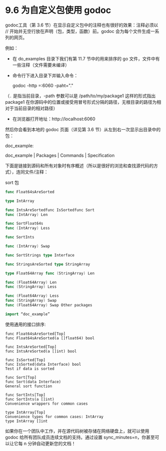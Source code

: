 # 9.6 为自定义包使用 godocgodoc工具（第 3.6 节）在显示自定义包中的注释也有很好的效果：注释必须以 // 开始并无空行放在声明（包，类型，函数）前。godoc 会为每个文件生成一系列的网页。例如：- 在 do_examples 目录下我们有第 11.7 节中的用来排序的 go 文件，文件中有一些注释（文件需要未编译）- 命令行下进入目录下并输入命令：	godoc -http =:6060 -paht="."（`.` 是指当前目录，-path 参数可以是 /path/to/my/package1 这样的形式指出 package1 在你源码中的位置或接受用冒号形式分隔的路径，无根目录的路径为相对于当前目录的相对路径）- 在浏览器打开地址：http://localhost:6060然后你会看到本地的 godoc 页面（详见第 3.6 节）从左到右一次显示出目录中的包：doc_example:doc_example | Packages | Commands | Specification下面是链接到源码和所有对象时有序概述（所以是很好的浏览和查找源代码的方式），连同文件/注释：sort 包```gofunc Float64sAreSortedtype IntArrayfunc IntsAreSortedfunc IsSortedfunc Sortfunc (IntArray) Lenfunc SortFloat64sfunc (IntArray) Lessfunc SortIntsfunc (IntArray) Swapfunc SortStrings type Interfacefunc StringsAreSorted type StringArraytype Float64Array func (StringArray) Lenfunc (Float64Array) Lenfunc (StringArray) Lessfunc (Float64Array) Lessfunc (StringArray) Swapfunc (Float64Array) Swap Other packagesimport “doc_example”```使用通用的接口排序:```func Float64sAreSorted[Top]  func Float64sAreSorted(a []float64) bool  func IntsAreSorted[Top]  func IntsAreSorted(a []int) bool  func IsSorted[Top]  func IsSorted(data Interface) bool  Test if data is sorted  func Sort[Top]  func Sort(data Interface)  General sort function  func SortInts[Top]  func SortInts(a []int)  Convenience wrappers for common cases  type IntArray[Top]  Convenience types for common cases: IntArray  type IntArray []int  ```如果你在一个团队中工作，并在源代码树被存储在网络硬盘上，就可以使用 godoc 给所有团队成员连续文档的支持。通过设置 sync_minutes=n，你甚至可以让它每 n 分钟自动更新您的文档！